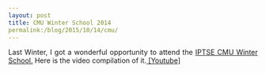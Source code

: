 ```yaml
---
layout: post
title: CMU Winter School 2014
permalink:/blog/2015/10/14/cmu/ 
---
```


<div class="separator" style="clear: both; text-align: justify;">
Last Winter, I got a wonderful opportunity to attend the <a href="http://ws2014.cs.cmu.edu/"> IPTSE CMU Winter School.</a> Here is the video compilation of it.<a href="https://www.youtube.com/embed/lpFRf4zcNck?feature=player_embedded"> [Youtube]</a></div>

